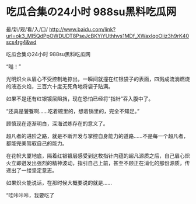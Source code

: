 # 吃瓜合集の24小时 988su黑料吃瓜网

最/新/观/看/入/口/ http://www.baidu.com/link?url=ok3_Ml5QdPpOWDUDT8PseJcBKYiYUthhvs1MDf_XWaxIqoOiiz3h9rK40scs4rg4&wd


吃瓜合集の24小时 988su黑料吃瓜网

“嗡！”

光明炽火从眉心不受控制地掠出，一瞬间就撞在红银袋子的表面，四溅成流淌燃烧的液态火焰，三百六十度无死角地将袋子贴满。

如果不是还有红银镀层阻挡，现在恐怕已经将“指针”吞入腹中了。

“还真是饕餮啊……吃着碗里的，想着锅里的，完全不知足。”

顾慎现在逐渐明白，深海试炼存在的意义了。

超凡者的进阶之路，就是不断开发与掌控自身能力的道路……不是每一个超凡者，都能完美驾驭自己的能力。

在花帜大厦地底，隔着红银镀层感受到这枚指针内蕴的超凡源质之后，自己眉心炽火立即迸发出强烈的精神波动，指引自己上前，甚至不顾正在消化的那份源质，传递出了一缕坚定意志。

如果炽火能说话，在那时候大概要说的就是……

“哇咔咔咔，我要吃了
